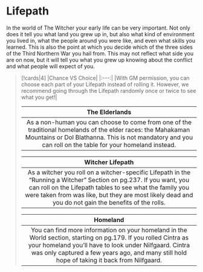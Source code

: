 # Lifepath
In the world of The Witcher your early life can be very important. Not only does it tell you what land you grew up in, but also what kind of environment you lived in, what the people around you were like, and even what skills you learned. This is also the point at which you decide which of the three sides of the Third Northern War you hail from. This may not reflect what side you are on now, but it will tell you what you grew up knowing about the conflict and what people will expect of you.

>[!cards|4]
>|Chance VS Choice|
>|:---:|
>|With GM permission, you can choose each part of your Lifepath instead of rolling it. However, we recommend going through the Lifepath randomly once or twice to see what you get!|
>
>|The Elderlands|
>|:---:|
>|As a non-human you can choose to come from one of the traditional homelands of the elder races: the Mahakaman Mountains or Dol Blathanna. This is not mandatory and you can roll on the table for your homeland instead.|
>
>|Witcher Lifepath|
>|:---:|
>|As a witcher you roll on a witcher-specific Lifepath in the “Running a Witcher” Section on pg.237. If you want, you can roll on the Lifepath tables to see what the family you were taken from was like, but they are most likely dead and you do not gain the benefits of the rolls.|
>
>|Homeland|
>|:---:|
>|You can find more information on your homeland in the World section, starting on pg.179. If you rolled Cintra as your homeland you’ll have to look under Nilfgaard. Cintra was only captured a few years ago, and many still hold hope of taking it back from Nilfgaard.|


